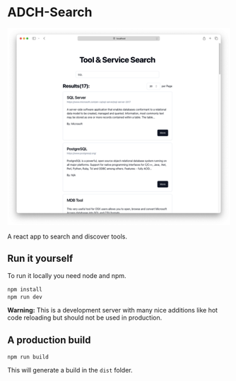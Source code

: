 # ADCH-Search

![screenshot](screenshot.png)

A react app to search and discover tools.

## Run it yourself

To run it locally you need node and npm. 

```bash
npm install
npm run dev
```

**Warning:** This is a development server with many nice additions like hot code reloading but should not be used in production.

## A production build

```
npm run build
```

This will generate a build in the `dist` folder.